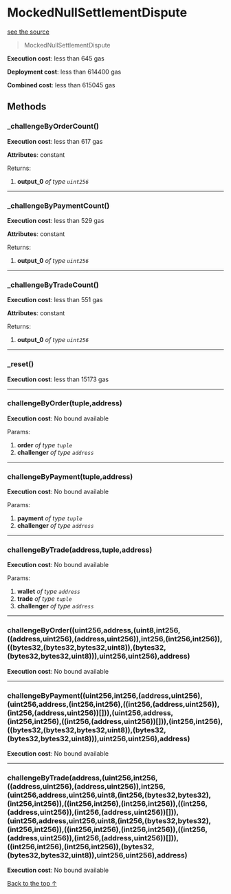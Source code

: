 # MockedNullSettlementDispute
[see the source](git+https://github.com/hubiinetwork/nahmii-contracts/tree/master/contracts/test/MockedNullSettlementDispute.sol)
> MockedNullSettlementDispute


**Execution cost**: less than 645 gas

**Deployment cost**: less than 614400 gas

**Combined cost**: less than 615045 gas




## Methods
### _challengeByOrderCount()


**Execution cost**: less than 617 gas

**Attributes**: constant



Returns:


1. **output_0** *of type `uint256`*

--- 
### _challengeByPaymentCount()


**Execution cost**: less than 529 gas

**Attributes**: constant



Returns:


1. **output_0** *of type `uint256`*

--- 
### _challengeByTradeCount()


**Execution cost**: less than 551 gas

**Attributes**: constant



Returns:


1. **output_0** *of type `uint256`*

--- 
### _reset()


**Execution cost**: less than 15173 gas




--- 
### challengeByOrder(tuple,address)


**Execution cost**: No bound available


Params:

1. **order** *of type `tuple`*
2. **challenger** *of type `address`*


--- 
### challengeByPayment(tuple,address)


**Execution cost**: No bound available


Params:

1. **payment** *of type `tuple`*
2. **challenger** *of type `address`*


--- 
### challengeByTrade(address,tuple,address)


**Execution cost**: No bound available


Params:

1. **wallet** *of type `address`*
2. **trade** *of type `tuple`*
3. **challenger** *of type `address`*


--- 
### challengeByOrder((uint256,address,(uint8,int256,((address,uint256),(address,uint256)),int256,(int256,int256)),((bytes32,(bytes32,bytes32,uint8)),(bytes32,(bytes32,bytes32,uint8))),uint256,uint256),address)


**Execution cost**: No bound available




--- 
### challengeByPayment((uint256,int256,(address,uint256),(uint256,address,(int256,int256),((int256,(address,uint256)),(int256,(address,uint256))[])),(uint256,address,(int256,int256),((int256,(address,uint256))[])),(int256,int256),((bytes32,(bytes32,bytes32,uint8)),(bytes32,(bytes32,bytes32,uint8))),uint256,uint256),address)


**Execution cost**: No bound available




--- 
### challengeByTrade(address,(uint256,int256,((address,uint256),(address,uint256)),int256,(uint256,address,uint256,uint8,(int256,(bytes32,bytes32),(int256,int256)),((int256,int256),(int256,int256)),((int256,(address,uint256)),(int256,(address,uint256))[])),(uint256,address,uint256,uint8,(int256,(bytes32,bytes32),(int256,int256)),((int256,int256),(int256,int256)),((int256,(address,uint256)),(int256,(address,uint256))[])),((int256,int256),(int256,int256)),(bytes32,(bytes32,bytes32,uint8)),uint256,uint256),address)


**Execution cost**: No bound available




[Back to the top ↑](#mockednullsettlementdispute)
